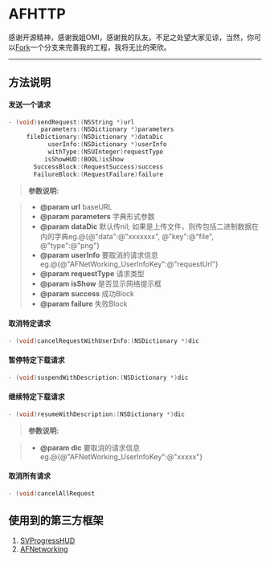 AFHTTP
===================


感谢开源精神，感谢我姐OMI，感谢我的队友。不足之处望大家见谅，当然，你可以[Fork](https://github.com/boy736809040/AFHTTP/fork)一个分支来完善我的工程，我将无比的荣欣。

----------


方法说明
-------------
#### 发送一个请求

```objective-c
- (void)sendRequest:(NSString *)url
         parameters:(NSDictionary *)parameters
     fileDictionary:(NSDictionary *)dataDic
           userInfo:(NSDictionary *)userInfo
           withType:(NSUInteger)requestType
          isShowHUD:(BOOL)isShow
       SuccessBlock:(RequestSuccess)success
       FailureBlock:(RequestFailure)failure
```

> **参数说明:**

> - **@param url**
> baseURL
> - **@param parameters**
> 字典形式参数
> - **@param dataDic**
>  默认传nil; 如果是上传文件，则传包括二进制数据在内的字典eg.@{@"data":@"xxxxxxx", @"key":@"file", @"type":@"png"}
> - **@param userInfo** 
>  要取消的请求信息 eg.@{@"AFNetWorking_UserInfoKey":@"requestUrl"}
> - **@param requestType**
> 请求类型
> - **@param isShow**
> 是否显示网络提示框
> - **@param success**
> 成功Block
> - **@param failure**
> 失败Block


#### 取消特定请求

```objective-c
- (void)cancelRequestWithUserInfo:(NSDictionary *)dic
```
#### 暂停特定下载请求

```objective-c
- (void)suspendWithDescription:(NSDictionary *)dic
```
#### 继续特定下载请求

```objective-c
- (void)resumeWithDescription:(NSDictionary *)dic
```
> **参数说明:**

> - **@param dic**
> 要取消的请求信息 eg.@{@"AFNetWorking_UserInfoKey":@"xxxxx"}


#### 取消所有请求

```objective-c
- (void)cancelAllRequest
```

使用到的第三方框架
-----------------------------------

 1. [SVProgressHUD](https://github.com/TransitApp/SVProgressHUD)
 2. [AFNetworking](https://github.com/AFNetworking/AFNetworking)
